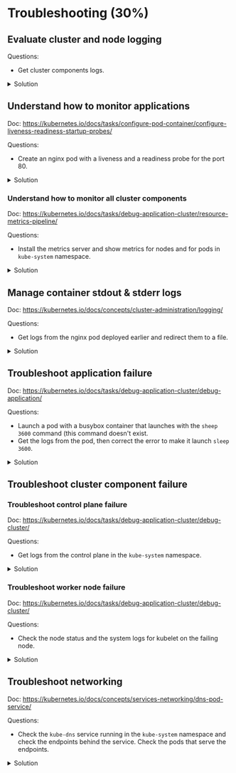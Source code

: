 # Troubleshooting (30%)

## Evaluate cluster and node logging

Questions:
- Get cluster components logs.

<details><summary>Solution</summary>
<p>

Logs depend on how your cluster was deployed.

For our deployment done in [Cluster Architecture, Installation & Configuration](https://github.com/ocaner-biz/CKA-practice-exercises/blob/CKA-v1.30/cluster-architecture-installation-configuration.md) here is how to get logs.

```bash
# Kubelet on all nodes
sudo journalctl -u kubelet

# API server
kubectl -n kube-system logs kube-apiserver-k8s-controlplane

# Controller Manager
kubectl -n kube-system logs kube-controller-manager-k8s-controlplane

# Scheduler
kubectl -n kube-system logs kube-scheduler-k8s-controlplane

```

</p>
</details>

## Understand how to monitor applications

Doc: https://kubernetes.io/docs/tasks/configure-pod-container/configure-liveness-readiness-startup-probes/

Questions:
- Create an nginx pod with a liveness and a readiness probe for the port 80.

<details><summary>Solution</summary>
<p>

pod-ness.yaml:
```yaml
apiVersion: v1
kind: Pod
metadata:
  name: nginx
  labels:
    run: nginx
spec:
  containers:
  - name: nginx
    image: nginx:latest
    readinessProbe:
      httpGet:
        path: /
        port: 80
      initialDelaySeconds: 5
      periodSeconds: 5
    livenessProbe:
      httpGet:
        path: /
        port: 80
```

```bash
kubectl apply -f pod-ness.yaml
kubectl describe pods nginx
...
    Liveness:       http-get http://:80/ delay=0s timeout=1s period=10s #success=1 #failure=3
    Readiness:      http-get http://:80/ delay=5s timeout=1s period=5s #success=1 #failure=3
...

```

</p>
</details>

### Understand how to monitor all cluster components

Doc: https://kubernetes.io/docs/tasks/debug-application-cluster/resource-metrics-pipeline/

Questions:
- Install the metrics server and show metrics for nodes and for pods in `kube-system` namespace.

<details><summary>Solution</summary>
<p>

```bash
git clone https://github.com/kubernetes-sigs/metrics-server
# Add --kubelet-insecure-tls to metrics-server/manifests/base/deployment.yaml if necessary
...
      containers:
      - name: metrics-server
        image: gcr.io/k8s-staging-metrics-server/metrics-server:master
        imagePullPolicy: IfNotPresent
        args:
          - --cert-dir=/tmp
          - --secure-port=443
          - --kubelet-preferred-address-types=InternalIP,ExternalIP,Hostname
          - --kubelet-use-node-status-port
          - --metric-resolution=15s
          - --kubelet-insecure-tls
...

# Deploy the metrics server
kubectl apply -k metrics-server/manifests/base/

# Wait for the server to get metrics and show them
kubectl top nodes
NAME               CPU(cores)   CPU%   MEMORY(bytes)   MEMORY%
k8s-controlplane   271m         13%    1075Mi          28%
k8s-node-1         115m         5%     636Mi           33%
k8s-node-2         97m          4%     564Mi           29%

kubectl top pods -n kube-system
NAME                                       CPU(cores)   MEMORY(bytes)
coredns-558bd4d5db-6cdkr                   6m           11Mi
coredns-558bd4d5db-k9qxs                   5m           19Mi
etcd-k8s-controlplane                      27m          71Mi
kube-apiserver-k8s-controlplane            112m         312Mi
kube-controller-manager-k8s-controlplane   34m          56Mi
kube-flannel-ds-nr5ms                      4m           11Mi
kube-flannel-ds-vl79c                      5m           13Mi
kube-flannel-ds-xvp8z                      7m           14Mi
kube-proxy-jjvc9                           2m           20Mi
kube-proxy-mwwnn                           1m           17Mi
kube-proxy-wr4v7                           1m           21Mi
kube-scheduler-k8s-controlplane            8m           18Mi
metrics-server-ffc48cc6c-g92v8             6m           16Mi
```

</p>
</details>

## Manage container stdout & stderr logs

Doc: https://kubernetes.io/docs/concepts/cluster-administration/logging/

Questions:
- Get logs from the nginx pod deployed earlier and redirect them to a file.

<details><summary>Solution</summary>
<p>

```bash
kubectl logs nginx > nginx.log
```

</p>
</details>

## Troubleshoot application failure

Doc: https://kubernetes.io/docs/tasks/debug-application-cluster/debug-application/

Questions:
- Launch a pod with a busybox container that launches with the `sheep 3600` command (this command doesn't exist.
- Get the logs from the pod, then correct the error to make it launch `sleep 3600`.

<details><summary>Solution</summary>
<p>

podfail.yaml:
```yaml
apiVersion: v1
kind: Pod
metadata:
  labels:
    run: podfail
  name: podfail
spec:
  containers:
  - image: busybox:latest
    name: podfail
    args:
      - sheep
      - "3600"
```

```bash
kubectl apply -f podfail.yaml

kubectl describe pods podfail
...
Warning  Failed     5s (x2 over 6s)  kubelet            Error: failed to create containerd task: OCI runtime create failed: container_linux.go:367: starting container process caused: exec: "sheep": executable file not found in $PATH: unknown
...

kubectl delete -f podfail.yaml
# Change sheep to sleep
kubectl apply -f podfail.yaml
...
Normal  Started    4s    kubelet            Started container podfail #Not failing anymore
...
```

</p>
</details>

## Troubleshoot cluster component failure

### Troubleshoot control plane failure

Doc: https://kubernetes.io/docs/tasks/debug-application-cluster/debug-cluster/

Questions:
- Get logs from the control plane in the `kube-system` namespace.

<details><summary>Solution</summary>
<p>

```bash
# API server
kubectl -n kube-system logs kube-apiserver-k8s-controlplane

# Controller Manager
kubectl -n kube-system logs kube-controller-manager-k8s-controlplane

# Scheduler
kubectl -n kube-system logs kube-scheduler-k8s-controlplane
```

</p>
</details>

### Troubleshoot worker node failure

Doc: https://kubernetes.io/docs/tasks/debug-application-cluster/debug-cluster/

Questions:
- Check the node status and the system logs for kubelet on the failing node.

<details><summary>Solution</summary>
<p>

```bash
kubectl describe node k8s-node-1

# From k8s-node-1 if reachable
sudo journalctl -u kubelet | grep -i error
```

</p>
</details>

## Troubleshoot networking

Doc: https://kubernetes.io/docs/concepts/services-networking/dns-pod-service/

Questions:
- Check the `kube-dns` service running in the `kube-system` namespace and check the endpoints behind the service. Check the pods that serve the endpoints.

<details><summary>Solution</summary>
<p>

```bash
kubectl -n kube-system describe svc kube-dns
Name:              kube-dns
Namespace:         kube-system
Labels:            k8s-app=kube-dns
                   kubernetes.io/cluster-service=true
                   kubernetes.io/name=CoreDNS
Annotations:       prometheus.io/port: 9153
                   prometheus.io/scrape: true
Selector:          k8s-app=kube-dns
Type:              ClusterIP
IP Family Policy:  SingleStack
IP Families:       IPv4
IP:                10.96.0.10
IPs:               10.96.0.10
Port:              dns  53/UDP
TargetPort:        53/UDP
Endpoints:         10.244.1.7:53,10.244.1.8:53
Port:              dns-tcp  53/TCP
TargetPort:        53/TCP
Endpoints:         10.244.1.7:53,10.244.1.8:53
Port:              metrics  9153/TCP
TargetPort:        9153/TCP
Endpoints:         10.244.1.7:9153,10.244.1.8:9153
Session Affinity:  None
Events:            <none>

kubectl -n kube-system describe ep kube-dns
Name:         kube-dns
Namespace:    kube-system
Labels:       k8s-app=kube-dns
              kubernetes.io/cluster-service=true
              kubernetes.io/name=CoreDNS
Annotations:  endpoints.kubernetes.io/last-change-trigger-time: 2021-05-19T08:39:25Z
Subsets:
  Addresses:          10.244.1.7,10.244.1.8
  NotReadyAddresses:  <none>
  Ports:
    Name     Port  Protocol
    ----     ----  --------
    dns-tcp  53    TCP
    dns      53    UDP
    metrics  9153  TCP

Events:  <none>

kubectl -n kube-system get pods -l k8s-app=kube-dns -o wide
NAME                       READY   STATUS    RESTARTS   AGE    IP           NODE         NOMINATED NODE   READINESS GATES
coredns-558bd4d5db-6cdkr   1/1     Running   1          5d3h   10.244.1.8   k8s-node-1   <none>           <none>
coredns-558bd4d5db-k9qxs   1/1     Running   1          5d3h   10.244.1.7   k8s-node-1   <none>           <none>
```

</p>
</details>
